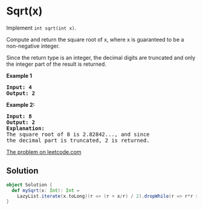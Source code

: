 # Sqrt(x)

Implement `int sqrt(int x)`.

Compute and return the square root of x, where x is guaranteed to be a
non-negative integer.

Since the return type is an integer, the decimal digits are truncated and only
the integer part of the result is returned.

**Example 1**
<pre>
<strong>Input: 4</strong>
<strong>Output: 2</strong>
</pre>

**Example 2:**
<pre>
<strong>Input: 8</strong>
<strong>Output: 2</strong>
<strong>Explanation:</strong>
The square root of 8 is 2.82842..., and since
the decimal part is truncated, 2 is returned.
</pre>

[The problem on leetcode.com](https://leetcode.com/problems/sqrtx/)

## Solution

```scala
object Solution {
  def mySqrt(x: Int): Int =
    LazyList.iterate(x.toLong)(r => (r + x/r) / 2).dropWhile(r => r*r > x).head.toInt
}
```
